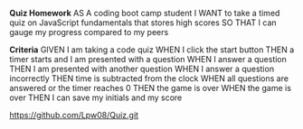**Quiz Homework** 
AS A coding boot camp student
I WANT to take a timed quiz on JavaScript fundamentals that stores high scores
SO THAT I can gauge my progress compared to my peers

**Criteria**
GIVEN I am taking a code quiz
WHEN I click the start button
THEN a timer starts and I am presented with a question
WHEN I answer a question
THEN I am presented with another question
WHEN I answer a question incorrectly
THEN time is subtracted from the clock
WHEN all questions are answered or the timer reaches 0
THEN the game is over
WHEN the game is over
THEN I can save my initials and my score

https://github.com/Lpw08/Quiz.git
